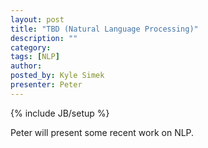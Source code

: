 ```yaml
---
layout: post
title: "TBD (Natural Language Processing)"
description: ""
category: 
tags: [NLP]
author:  
posted_by: Kyle Simek
presenter: Peter
---
```

{% include JB/setup %}

Peter will present some recent work on NLP.
